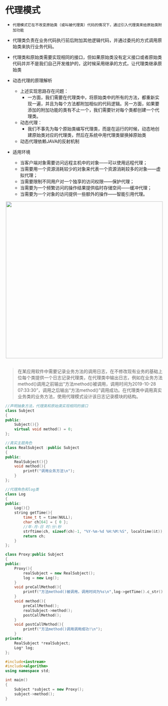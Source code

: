 # 代理模式
* `代理模式它在不改变原始类（或叫被代理类）代码的情况下，通过引入代理类来给原始类附加功能`
* 代理类负责在业务代码执行前后附加其他逻辑代码，并通过委托的方式调用原始类来执行业务代码。

* 代理类和原始类需要实现相同的接口，但如果原始类没有定义接口或者原始类代码并并不是我们自己开发维护的，这时候采用继承的方式，让代理类继承原始类

* 动态代理的原理解析
	*  上述实现思路存在问题：
		* 一方面，我们需要在代理类中，将原始类中的所有的方法，都重新实现一遍，并且为每个方法都附加相似的代码逻辑。另一方面，如果要添加的附加功能的类有不止一个，我们需要针对每个类都创建一个代理类。
	* 动态代理：
		* 我们不事先为每个原始类编写代理类，而是在运行的时候，动态地创建原始类对应的代理类，然后在系统中用代理类替换掉原始类
	* 动态代理依赖JAVA的反射机制

* 适用环境
	* 当客户端对象需要访问远程主机中的对象——可以使用远程代理；
	* 当需要用一个资源消耗较少的对象来代表一个资源消耗较多的对象——虚拟代理；
	* 当需要限制不同用户对一个独享的访问权限——保护代理；
	* 当需要为一个频繁访问的操作结果提供临时存储空间——缓冲代理；
	* 当需要为一个对象的访问提供一些额外的操作——智能引用代理。

<div align="center"> <img src="https://img-blog.csdnimg.cn/2019102807403662.png?x-oss-process=image/watermark,type_ZmFuZ3poZW5naGVpdGk,shadow_10,text_aHR0cHM6Ly9ibG9nLmNzZG4ubmV0L3NpbmF0XzIxMTA3NDMz,size_16,color_FFFFFF,t_70" width="500px"> </div><br> 

>在某应用软件中需要记录业务方法的调用日志，在不修改现有业务的基础上位每个类提供一个日志记录代理类，在代理类中输出日志，例如在业务方法method()调用之前输出“方法method()被调用，调用时间为2019-10-28 07:33:30”，调用之后输出“方法method()”调用成功。在代理类中调用真实业务类的业务方法，使用代理模式设计该日志记录模块的结构。

```c++
//声明抽象方法，代理类和原始类实现相同的接口
class Subject
{
public:
	Subject(){}
	virtual void method() = 0;
};

//真实主题角色
class RealSubject :public Subject
{
public:
	RealSubject(){}
	void method(){
		printf("调用业务方法\n");
	}
};

//代理角色和log类
class Log
{
public:
	Log(){}
	string getTime(){
		time_t t = time(NULL);
		char ch[64] = { 0 };
		//年-月-日 时:分:秒
		strftime(ch, sizeof(ch)-1, "%Y-%m-%d %H:%M:%S", localtime(&t));     
		return ch;
	}
};

class Proxy:public Subject
{
public:
	Proxy(){
		realSubject = new RealSubject();
		log = new Log();
	}
	void preCallMethod(){
		printf("方法method()被调用，调用时间为%s\n",log->getTime().c_str());
	}
	void method(){
		preCallMethod();
		realSubject->method();
		postCallMethod();
	}
	void postCallMethod(){
		printf("方法method()调用调用成功!\n");
	}
private:
	RealSubject *realSubject;
	Log* log;
};

#include<iostream>
#include<algorithm>
using namespace std;

int main()
{
    Subject *subject = new Proxy();
    subject->method();
}
```

